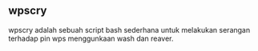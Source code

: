 ## wpscry

wpscry adalah sebuah script bash sederhana untuk melakukan serangan terhadap pin wps menggunkaan wash dan reaver.
